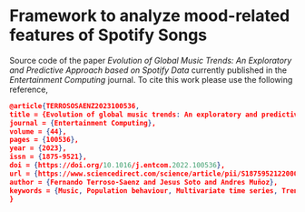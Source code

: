 # Framework to analyze mood-related features of Spotify Songs
Source code of the paper *Evolution of Global Music Trends: An Exploratory and Predictive Approach based on Spotify Data* currently published in the *Entertainment Computing* journal. To cite this work please use the following reference,
```json
@article{TERROSOSAENZ2023100536,
title = {Evolution of global music trends: An exploratory and predictive approach based on Spotify data},
journal = {Entertainment Computing},
volume = {44},
pages = {100536},
year = {2023},
issn = {1875-9521},
doi = {https://doi.org/10.1016/j.entcom.2022.100536},
url = {https://www.sciencedirect.com/science/article/pii/S1875952122000593},
author = {Fernando Terroso-Saenz and Jesus Soto and Andres Muñoz},
keywords = {Music, Population behaviour, Multivariate time series, Trend prediction, Mood analysis}
}
```
